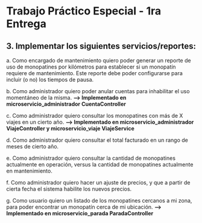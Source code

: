 <h1>Trabajo Práctico Especial - 1ra Entrega</h1>

<h2>3. Implementar los siguientes servicios/reportes:</h2>

a. Como encargado de mantenimiento quiero poder generar un reporte de uso de monopatines por
kilómetros para establecer si un monopatín requiere de mantenimiento. Este reporte debe poder
configurarse para incluir (o no) los tiempos de pausa.

b. Como administrador quiero poder anular cuentas para inhabilitar el uso momentáneo de la
misma. **--> Implementado en microservicio_administrador CuentaController**

c. Como administrador quiero consultar los monopatines con más de X viajes en un cierto año. **--> Implementado en microservicio_administrador ViajeController y microservicio_viaje ViajeService**

d. Como administrador quiero consultar el total facturado en un rango de meses de cierto año.

e. Como administrador quiero consultar la cantidad de monopatines actualmente en operación,
versus la cantidad de monopatines actualmente en mantenimiento.

f. Como administrador quiero hacer un ajuste de precios, y que a partir de cierta fecha el sistema
habilite los nuevos precios.

g. Como usuario quiero un listado de los monopatines cercanos a mi zona, para poder encontrar
un monopatín cerca de mi ubicación. **--> Implementado en microservicio_parada ParadaController**
